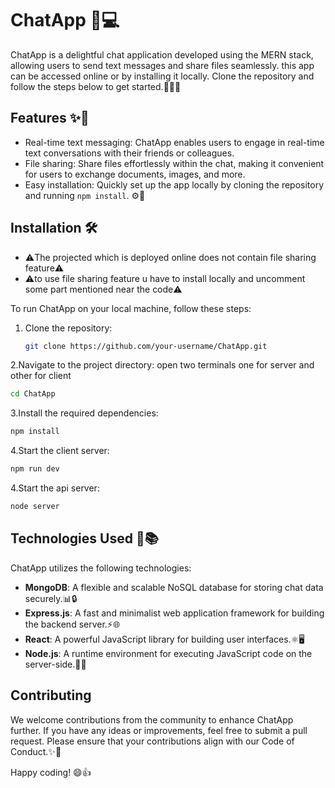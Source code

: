# ChatApp 💬💻

ChatApp is a delightful chat application developed using the MERN stack, allowing users to send text messages and share files seamlessly. 
this app can be accessed online or by installing it locally.
Clone the repository and follow the steps below to get started.🚀💬📂

## Features ✨🚀

- Real-time text messaging: ChatApp enables users to engage in real-time text conversations with their friends or colleagues.
- File sharing: Share files effortlessly within the chat, making it convenient for users to exchange documents, images, and more.
- Easy installation: Quickly set up the app locally by cloning the repository and running `npm install`. ⚙️🚀

## Installation 🛠️

- ⚠️The projected which is deployed online does not contain file sharing feature⚠️ 
- ⚠️to use file sharing feature u have to install locally and uncomment some part mentioned near the code⚠️


To run ChatApp on your local machine, follow these steps:

1. Clone the repository:

   ```bash
   git clone https://github.com/your-username/ChatApp.git
   ```
2.Navigate to the project directory: open two terminals one for server and other for client 
   ```bash
   cd ChatApp
   ```
3.Install the required dependencies:
```bash
npm install
```
4.Start the client server:
```bash
npm run dev
```
4.Start the api server:
```bash
node server
```
## Technologies Used 🔧📚

ChatApp utilizes the following technologies:

- **MongoDB**: A flexible and scalable NoSQL database for storing chat data securely.📊🔒
- **Express.js**: A fast and minimalist web application framework for building the backend server.⚡🌐
- **React**: A powerful JavaScript library for building user interfaces.⚛️🖥️
- **Node.js**: A runtime environment for executing JavaScript code on the server-side.🚀🔧

## Contributing
We welcome contributions from the community to enhance ChatApp further. If you have any ideas or improvements,
feel free to submit a pull request. Please ensure that your contributions align with our Code of Conduct.✨🤝

Happy coding! 😄👍


   
 

